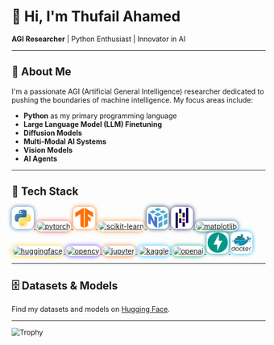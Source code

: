 # 👋 Hi, I'm Thufail Ahamed

**AGI Researcher** | Python Enthusiast | Innovator in AI

---

## 🚀 About Me

I'm a passionate AGI (Artificial General Intelligence) researcher dedicated to pushing the boundaries of machine intelligence. My focus areas include:

- **Python** as my primary programming language
- **Large Language Model (LLM) Finetuning**
- **Diffusion Models**
- **Multi-Modal AI Systems**
- **Vision Models**
- **AI Agents**
  
---

## 🚀 Tech Stack
<p align="left">
  <a href="https://www.python.org" target="_blank" rel="noreferrer">
    <img src="https://raw.githubusercontent.com/devicons/devicon/master/icons/python/python-original.svg"
      alt="python" width="40" height="40"
      style="border-radius: 10px; box-shadow: 0 0 8px #3776AB; padding: 2px; transition: transform 0.2s;" />
  </a>

  <a href="https://pytorch.org/" target="_blank" rel="noreferrer">
    <img src="https://pytorch.org/assets/images/pytorch-logo.png"
      alt="pytorch" width="40" height="40"
      style="border-radius: 10px; box-shadow: 0 0 8px #EE4C2C; padding: 2px;" />
  </a>

  <a href="https://www.tensorflow.org/" target="_blank" rel="noreferrer">
    <img src="https://raw.githubusercontent.com/devicons/devicon/master/icons/tensorflow/tensorflow-original.svg"
      alt="tensorflow" width="40" height="40"
      style="border-radius: 10px; box-shadow: 0 0 8px #FF6F00; padding: 2px;" />
  </a>

  <a href="https://scikit-learn.org/" target="_blank" rel="noreferrer">
    <img src="https://upload.wikimedia.org/wikipedia/commons/0/05/Scikit_learn_logo_small.svg"
      alt="scikit-learn" width="40" height="40"
      style="border-radius: 10px; box-shadow: 0 0 8px #F7931E; padding: 2px;" />
  </a>
  
  <a href="https://numpy.org/" target="_blank" rel="noreferrer">
    <img src="https://raw.githubusercontent.com/devicons/devicon/master/icons/numpy/numpy-original.svg"
      alt="numpy" width="40" height="40"
      style="border-radius: 10px; box-shadow: 0 0 8px #013243; padding: 2px;" />
  </a>

  <a href="https://pandas.pydata.org/" target="_blank" rel="noreferrer">
    <img src="https://raw.githubusercontent.com/devicons/devicon/master/icons/pandas/pandas-original.svg"
      alt="pandas" width="40" height="40"
      style="border-radius: 10px; box-shadow: 0 0 8px #150458; padding: 2px;" />
  </a>

  <a href="https://matplotlib.org/" target="_blank" rel="noreferrer">
    <img src="https://upload.wikimedia.org/wikipedia/commons/8/84/Matplotlib_icon.svg"
      alt="matplotlib" width="40" height="40"
      style="border-radius: 10px; box-shadow: 0 0 8px #11557C; padding: 2px;" />
  </a>

  <a href="https://huggingface.co/" target="_blank" rel="noreferrer">
    <img src="https://huggingface.co/front/assets/huggingface_logo-noborder.svg"
      alt="huggingface" width="40" height="40"
      style="border-radius: 10px; box-shadow: 0 0 8px #FFD21F; padding: 2px;" />
  </a>

  <a href="https://www.opencv.org/" target="_blank" rel="noreferrer">
    <img src="https://upload.wikimedia.org/wikipedia/commons/3/32/OpenCV_Logo_with_text_svg_version.svg"
      alt="opencv" width="40" height="40"
      style="border-radius: 10px; box-shadow: 0 0 8px #5C3EE8; padding: 2px;" />
  </a>

  <a href="https://jupyter.org/" target="_blank" rel="noreferrer">
    <img src="https://upload.wikimedia.org/wikipedia/commons/3/38/Jupyter_logo.svg"
      alt="jupyter" width="40" height="40"
      style="border-radius: 10px; box-shadow: 0 0 8px #F37626; padding: 2px;" />
  </a>

  <a href="https://www.kaggle.com/" target="_blank" rel="noreferrer">
    <img src="https://www.vectorlogo.zone/logos/kaggle/kaggle-icon.svg"
      alt="kaggle" width="40" height="40"
      style="border-radius: 10px; box-shadow: 0 0 8px #20BEFF; padding: 2px;" />
  </a>

  <a href="https://openai.com/" target="_blank" rel="noreferrer">
    <img src="https://avatars.githubusercontent.com/u/14957082?s=200&v=4"
      alt="openai" width="40" height="40"
      style="border-radius: 10px; box-shadow: 0 0 8px #10A37F; padding: 2px;" />
  </a>

  <a href="https://fastapi.tiangolo.com/" target="_blank" rel="noreferrer">
    <img src="https://raw.githubusercontent.com/devicons/devicon/master/icons/fastapi/fastapi-original.svg"
      alt="fastapi" width="40" height="40"
      style="border-radius: 10px; box-shadow: 0 0 8px #009688; padding: 2px;" />
  </a>

  <a href="https://www.docker.com/" target="_blank" rel="noreferrer">
    <img src="https://raw.githubusercontent.com/devicons/devicon/master/icons/docker/docker-original-wordmark.svg"
      alt="docker" width="40" height="40"
      style="border-radius: 10px; box-shadow: 0 0 8px #0db7ed; padding: 2px;" />
  </a>
</p>

---

## 🗄️ Datasets & Models

Find my datasets and models on [Hugging Face](https://huggingface.co/Thufail).

---

![Trophy](https://github-profile-trophy.vercel.app/?username=Thufailahamed&theme=dracula&no-bg=true&row=1)


